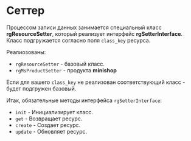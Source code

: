 # Сеттер

Процессом записи данных занимается специальный класс **rgResourceSetter**, который реализует интерфейс **rgSetterInterface**.
Класс подгружается согласно поля `class_key` ресурса.

Реалиозованы:

* `rgResourceSetter` - базовый класс.
* `rgMsProductSetter` - продукта **minishop**

Если для вашего `class_key` не реализован соответствующий класс - будет подгружен базовый.

Итак, обязательные методы интерфейса `rgSetterInterface`:

* `init` - Инициализирует класс.
* `get`  - Возвращает ресурс.
* `create` - Создает ресурс.
* `update` - Обновляет ресурс.
